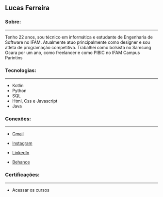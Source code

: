 ## Lucas Ferreira 



### Sobre:
---
Tenho 22 anos, sou técnico em informática e estudante de Engenharia de Software no IFAM. Atualmente atuo principalmente como designer e sou atleta de programação competitiva. Trabalhei como bolsista no Samsung Ocara por um ano, como freelancer e como PIBIC no IFAM Campus Parintins

### Tecnologias:
---
 * Kotlin
 * Python
 * SQL
 * Html, Css e Javascript 
 * Java

### Conexões:
---
 * [Gmail](lucasfdasilva2002@gmail.com)

 * [Instagram](instagram.com/lucas.devstudies)

 * [LinkedIn](https://www.linkedin.com/in/lucas-devstudies)

 * [Behance](https://www.behance.net/lucassilva567)

### Certificações:
---
* Acessar os cursos
